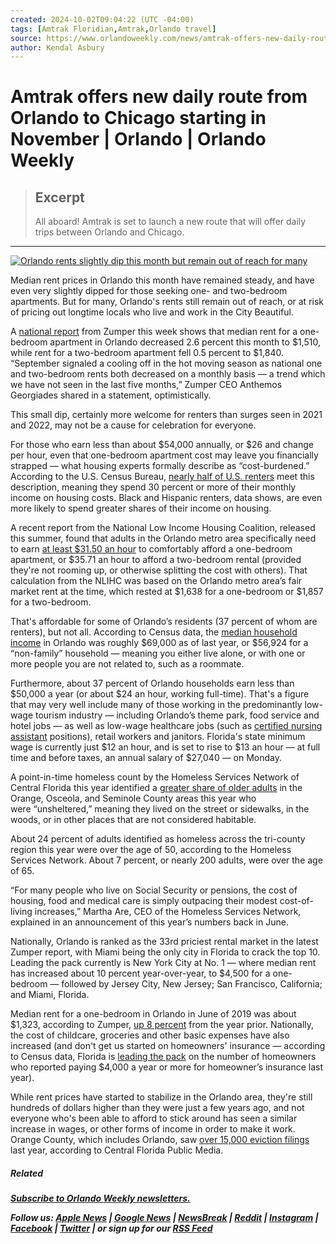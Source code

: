 ```yaml
---
created: 2024-10-02T09:04:22 (UTC -04:00)
tags: [Amtrak Floridian,Amtrak,Orlando travel]
source: https://www.orlandoweekly.com/news/amtrak-offers-new-daily-route-from-orlando-to-chicago-starting-in-november-37910551?utm_source=newsshowcase&utm_medium=gnews&utm_campaign=CDAqKggAIhDzSAbhwaCkgQKJPs2BtmwzKhQICiIQ80gG4cGgpIECiT7NgbZsMzDBz6ED&utm_content=rundown
author: Kendal Asbury
---
```


# Amtrak offers new daily route from Orlando to Chicago starting in November | Orlando | Orlando Weekly

> ## Excerpt
> All aboard! Amtrak is set to launch a new route that will offer daily trips between Orlando and Chicago.

---
[![Orlando rents slightly dip this month but remain out of reach for many](https://media2.orlandoweekly.com/orlando/imager/u/blog/37881189/4256127642_483528c856_z.jpg?cb=1727451139)](https://media2.orlandoweekly.com/orlando/imager/u/original/37881189/4256127642_483528c856_z.jpg)

Median rent prices in Orlando this month have remained steady, and have even very slightly dipped for those seeking one- and two-bedroom apartments. But for many, Orlando's rents still remain out of reach, or at risk of pricing out longtime locals who live and work in the City Beautiful.

A [national report](https://www.zumper.com/blog/rental-price-data/) from Zumper this week shows that median rent for a one-bedroom apartment in Orlando decreased 2.6 percent this month to $1,510, while rent for a two-bedroom apartment fell 0.5 percent to $1,840. “September signaled a cooling off in the hot moving season as national one and two-bedroom rents both decreased on a monthly basis — a trend which we have not seen in the last five months,” Zumper CEO Anthemos Georgiades shared in a statement, optimistically.

This small dip, certainly more welcome for renters than surges seen in 2021 and 2022, may not be a cause for celebration for everyone.

For those who earn less than about $54,000 annually, or $26 and change per hour, even that one-bedroom apartment cost may leave you financially strapped — what housing experts formally describe as “cost-burdened.” According to the U.S. Census Bureau, [nearly half of U.S. renters](https://www.census.gov/newsroom/press-releases/2024/renter-households-cost-burdened-race.html) meet this description, meaning they spend 30 percent or more of their monthly income on housing costs. Black and Hispanic renters, data shows, are even more likely to spend greater shares of their income on housing.  

A recent report from the National Low Income Housing Coalition, released this summer, found that adults in the Orlando metro area specifically need to earn [at least $31.50 an hour](https://nlihc.org/oor) to comfortably afford a one-bedroom apartment, or $35.71 an hour to afford a two-bedroom rental (provided they're not rooming up, or otherwise splitting the cost with others). That calculation from the NLIHC was based on the Orlando metro area’s fair market rent at the time, which rested at $1,638 for a one-bedroom or $1,857 for a two-bedroom.

That's affordable for some of Orlando’s residents (37 percent of whom are renters), but not all. According to Census data, the [median household income](https://data.census.gov/profile/Orlando_city,_Florida?g=160XX00US1253000#income-and-poverty) in Orlando was roughly $69,000 as of last year, or $56,924 for a “non-family” household — meaning you either live alone, or with one or more people you are not related to, such as a roommate.

Furthermore, about 37 percent of Orlando households earn less than $50,000 a year (or about $24 an hour, working full-time). That's a figure that may very well include many of those working in the predominantly low-wage tourism industry — including Orlando’s theme park, food service and hotel jobs — as well as low-wage healthcare jobs (such as [certified nursing assistant](https://www.fhcaorlando.com/blog/cna-salary-orlando/) positions), retail workers and janitors. Florida's state minimum wage is currently just $12 an hour, and is set to rise to $13 an hour — at full time and before taxes, an annual salary of $27,040 — on Monday.

A point-in-time homeless count by the Homeless Services Network of Central Florida this year identified a [greater share of older adults](https://www.orlandoweekly.com/news/the-number-of-unsheltered-homeless-people-in-central-florida-has-more-than-doubled-new-data-shows-37036380) in the Orange, Osceola, and Seminole County areas this year who were “unsheltered,” meaning they lived on the street or sidewalks, in the woods, or in other places that are not considered habitable.

About 24 percent of adults identified as homeless across the tri-county region this year were over the age of 50, according to the Homeless Services Network. About 7 percent, or nearly 200 adults, were over the age of 65.

“For many people who live on Social Security or pensions, the cost of housing, food and medical care is simply outpacing their modest cost-of-living increases,” Martha Are, CEO of the Homeless Services Network, explained in an announcement of this year’s numbers back in June.

Nationally, Orlando is ranked as the 33rd priciest rental market in the latest Zumper report, with Miami being the only city in Florida to crack the top 10. Leading the pack currently is New York City at No. 1 — where median rent has increased about 10 percent year-over-year, to $4,500 for a one-bedroom — followed by Jersey City, New Jersey; San Francisco, California; and Miami, Florida.

Median rent for a one-bedroom in Orlando in June of 2019 was about $1,323, according to Zumper, [up 8 percent](https://web.archive.org/web/20210617201745/https://www.zumper.com/rent-research/orlando-fl) from the year prior. Nationally, the cost of childcare, groceries and other basic expenses have also increased (and don't get us started on homeowners' insurance — according to Census data, Florida is [leading the pack](https://www.census.gov/newsroom/press-releases/2024/renter-households-cost-burdened-race.html) on the number of homeowners who reported paying $4,000 a year or more for homeowner’s insurance last year).

While rent prices have started to stabilize in the Orlando area, they're still hundreds of dollars higher than they were just a few years ago, and not everyone who's been able to afford to stick around has seen a similar increase in wages, or other forms of income in order to make it work. Orange County, which includes Orlando, saw [over 15,000 eviction filings](https://www.cfpublic.org/housing-homelessness/2023-12-12/evictions-2023-meet-exceed-10-year-record) last year, according to Central Florida Public Media.

##### Related

***[Subscribe to Orlando Weekly newsletters.](https://www.orlandoweekly.com/orlando/NewsletterSignup/Page)***

***Follow us: [Apple News](https://apple.news/TvED6otrDR9OFO33_r61W_g) | [Google News](https://news.google.com/publications/CAAqLQgKIidDQklTRndnTWFoTUtFVzl5YkdGdVpHOTNaV1ZyYkhrdVkyOXRLQUFQAQ?hl=en-US&gl=US&ceid=US%3Aen) | [NewsBreak](https://www.newsbreak.com/@c/1599445?s=01) | [Reddit](https://www.reddit.com/r/OrlandoWeekly/) | [Instagram](https://instagram.com/orlandoweekly/) | [Facebook](https://www.facebook.com/orlandoweekly) | [Twitter](https://twitter.com/orlandoweekly) | or sign up for our [RSS Feed](https://www.orlandoweekly.com/orlando/syndication)***

